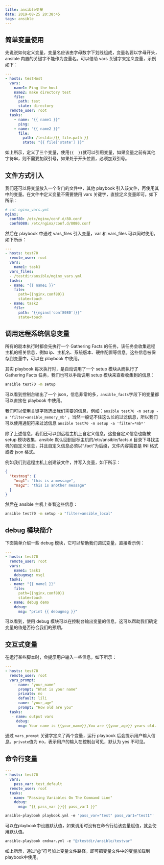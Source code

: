 ```yaml
---
title: ansible变量
date: 2019-08-25 20:38:45
tags: ansible
---
```


## 简单变量使用

先说说如何定义变量，变量名应该由字母数字下划线组成，变量名要以字母开头，ansible 内置的关键字不能作为变量名。可以借助 vars 关键字来定义变量，示例如下：

```yml
---
- hosts: testHost
  vars:
    name1: Ping the host
    name2: make directory test
    file:
      path: test
      state: directory
  remote_user: root
  tasks:
    - name: "{{ name1 }}"
      ping:
    - name: "{{ name2 }}"
      file:
        path: /testdir/{{ file.path }}
        state: "{{ file['state'] }}"
```

如上所示，定义了三个变量，使用`{{  }}`就可以引用变量，如果变量之前有其他字符串，则不需要加双引号，如果处于开头位置，必须加双引号。

## 文件方式引入

我们还可以将变量放入一个专门的文件中，其他 playbook 引入该文件，再使用其中的变量。在文件中定义变量不需要使用 vars 关键字，直接定义变量即可，如下所示：

```yaml
# cat nginx_vars.yml
nginx:
  conf80: /etc/nginx/conf.d/80.conf
  conf8080: /etc/nginx/conf.d/8080.conf
```

然后在 playbook 中通过 vars_files 引入变量，var 和 vars_files 可以同时使用，如下所示：

```yml
---
- hosts: test70
  remote_user: root
  vars:
    name1: task1
  vars_files:
  - /testdir/ansible/nginx_vars.yml
  tasks:
  - name: "{{ name1 }}"
    file:
      path={{nginx.conf80}}
      state=touch
  - name: task2
    file:
      path: "{{nginx['conf8080']}}"
      state=touch
```

## 调用远程系统信息变量

所有的剧本执行时都会先执行一个 Gathering Facts 的任务，该任务会收集远程主机的相关信息，例如 ip、主机名、系统版本、硬件配置等信息。这些信息被保存到变量中，可以在 playbook 中使用。

其实 playbook 每次执行时，是自动调用了一个 setup 模块从而执行了 Gathering Facts 任务，我们也可以手动调用 setup 模块来查看收集到的信息：

```bash
ansible test70 -m setup
```

可以看到控制台输出了一个 json，信息非常的多，`ansible_facts`字段下的变量都可以直接在 playbook 中使用。

我们可以使用关键字筛选出我们需要的信息，例如：`ansible test70 -m setup -a 'filter=ansible_memory_mb'` ，当然一般记不住这么长的过滤信息，所以我们可以使用通配符来过滤信息 `ansible test70 -m setup -a 'filter=*mb*'`

除了上述信息，我们还可以到远程主机上自定义信息，这些自定义信息也能被 setup 模块收集，ansible 默认回到目标主机的/etc/ansible/facts.d 目录下寻找主机的自定义信息，并且自定义信息必须以“.fact”为后缀，文件内容需要是 INI 格式或者 json 格式。

例如我们到远程主机上创建该文件，并写入变量，如下所示：

```json
{
  "testmsg": {
    "msg1": "this is a message",
    "msg2": "this is another message"
  }
}
```

然后在 ansible 主机上查看这些信息：

```bash
ansible test70 -m setup -a "filter=ansible_local"
```

## debug 模块简介

下面简单介绍一些 debug 模块，它可以帮助我们调试变量，直接看示例：

```yml
---
- hosts: test70
  remote_user: root
  vars:
    name1: task1
    debugmsg: msg1
  tasks:
  - name: "{{ name1 }}"
    file:
      path={{nginx.conf80}}
      state=touch
  - name: debug demo
    debug:
      msg: "print {{ debugmsg }}"
```

可以看到，使用 debug 模块可以在控制台输出变量的信息，这可以帮助我们确定变量的值是否符合我们的预期。

## 交互式变量

在运行某些脚本时，会提示用户输入一些信息，如下所示：

```yml
---
- hosts: test70
  remote_user: root
  vars_prompt:
    - name: "your_name"
      prompt: "What is your name"
      private: no
      default: lili
    - name: "your_age"
      prompt: "How old are you"
  tasks:
   - name: output vars
     debug:
      msg: Your name is {{your_name}},You are {{your_age}} years old.
```

通过 `vars_prompt` 关键字定义了两个变量，运行 playbook 后会提示用户输入信息。`private`值为 no，表示用户的输入在控制台可见，默认为 yes 不可见。

## 命令行变量

```yml
---
- hosts: test70
  vars:
    pass_var: test_default
  remote_user: root
  tasks:
  - name: "Passing Variables On The Command Line"
    debug:
      msg: "{{ pass_var }}{{ pass_var1 }}"
```

```bash
ansible-playbook playbook.yml -e 'pass_var="test" pass_var1="test1"'
```

可以在playbook中设置默认值，如果调用时没有在命令行给该变量赋值，就会使用默认值。

```bash
ansible-playbook cmdvar.yml -e "@/testdir/ansible/testvar"
```

如上所示，通过“@”符号加上变量文件路径，即可把变量文件中的变量加载到playbook中使用。

